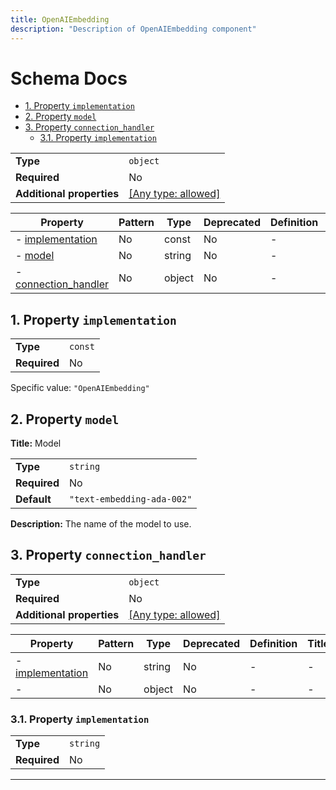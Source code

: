 ```yaml
---
title: OpenAIEmbedding
description: "Description of OpenAIEmbedding component"
---
```

# Schema Docs

- [1. Property `implementation`](#implementation)
- [2. Property `model`](#model)
- [3. Property `connection_handler`](#connection_handler)
  - [3.1. Property `implementation`](#connection_handler_implementation)

|                           |                                                                           |
| ------------------------- | ------------------------------------------------------------------------- |
| **Type**                  | `object`                                                                  |
| **Required**              | No                                                                        |
| **Additional properties** | [[Any type: allowed]](# "Additional Properties of any type are allowed.") |

| Property                                     | Pattern | Type   | Deprecated | Definition | Title/Description |
| -------------------------------------------- | ------- | ------ | ---------- | ---------- | ----------------- |
| - [implementation](#implementation )         | No      | const  | No         | -          | -                 |
| - [model](#model )                           | No      | string | No         | -          | Model             |
| - [connection_handler](#connection_handler ) | No      | object | No         | -          | -                 |

## <a name="implementation"></a>1. Property `implementation`

|              |         |
| ------------ | ------- |
| **Type**     | `const` |
| **Required** | No      |

Specific value: `"OpenAIEmbedding"`

## <a name="model"></a>2. Property `model`

**Title:** Model

|              |                            |
| ------------ | -------------------------- |
| **Type**     | `string`                   |
| **Required** | No                         |
| **Default**  | `"text-embedding-ada-002"` |

**Description:** The name of the model to use.

## <a name="connection_handler"></a>3. Property `connection_handler`

|                           |                                                                           |
| ------------------------- | ------------------------------------------------------------------------- |
| **Type**                  | `object`                                                                  |
| **Required**              | No                                                                        |
| **Additional properties** | [[Any type: allowed]](# "Additional Properties of any type are allowed.") |

| Property                                                | Pattern | Type   | Deprecated | Definition | Title/Description |
| ------------------------------------------------------- | ------- | ------ | ---------- | ---------- | ----------------- |
| - [implementation](#connection_handler_implementation ) | No      | string | No         | -          | -                 |
| - [](#connection_handler_additionalProperties )         | No      | object | No         | -          | -                 |

### <a name="connection_handler_implementation"></a>3.1. Property `implementation`

|              |          |
| ------------ | -------- |
| **Type**     | `string` |
| **Required** | No       |

----------------------------------------------------------------------------------------------------------------------------
